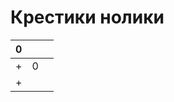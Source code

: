 # Крестики нолики

|  0   |     |     |
| --- | --- | --- |
| +   | 0   |     |
| +   |     |     |
